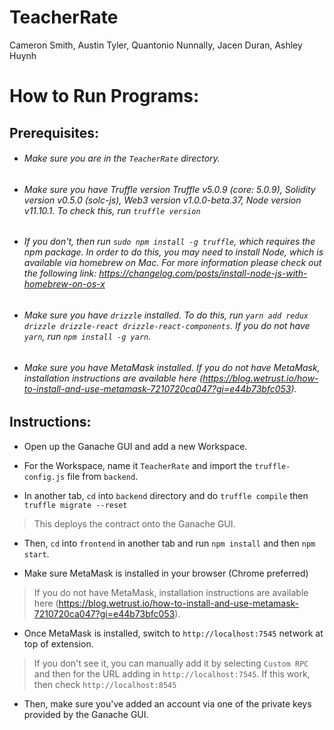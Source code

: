 # TeacherRate
Cameron Smith, Austin Tyler, Quantonio Nunnally, Jacen Duran, Ashley Huynh

# How to Run Programs:

## Prerequisites:
* ###### Make sure you are in the `TeacherRate` directory.

* ###### Make sure you have Truffle version Truffle v5.0.9 (core: 5.0.9), Solidity version v0.5.0 (solc-js), Web3 version v1.0.0-beta.37, Node version v11.10.1. To check this, run `truffle version`

* ###### If you don't, then run `sudo npm install -g truffle`, which requires the npm package. In order to do this, you may need to install Node, which is available via homebrew on Mac. For more information please check out the following link: https://changelog.com/posts/install-node-js-with-homebrew-on-os-x 

* ###### Make sure you have `drizzle` installed. To do this, run `yarn add redux drizzle drizzle-react drizzle-react-components`. If you do not have `yarn`, run `npm install -g yarn`.

* ###### Make sure you have MetaMask installed. If you do not have MetaMask, installation instructions are available here (https://blog.wetrust.io/how-to-install-and-use-metamask-7210720ca047?gi=e44b73bfc053).

## Instructions:
* Open up the Ganache GUI and add a new Workspace.

* For the Workspace, name it `TeacherRate` and import the `truffle-config.js` file from `backend`.

* In another tab, `cd` into `backend` directory and do `truffle compile` then `truffle migrate --reset`
> This deploys the contract onto the Ganache GUI.

* Then, `cd` into `frontend` in another tab and run `npm install` and then `npm start`.

* Make sure MetaMask is installed in your browser (Chrome preferred)
> If you do not have MetaMask, installation instructions are available here (https://blog.wetrust.io/how-to-install-and-use-metamask-7210720ca047?gi=e44b73bfc053).

* Once MetaMask is installed, switch to `http://localhost:7545` network at top of extension. 
> If you don't see it, you can manually add it by selecting `Custom RPC` and then for the URL adding in `http://localhost:7545`. If this work, then check `http://localhost:8545`

* Then, make sure you've added an account via one of the private keys provided by the Ganache GUI.

